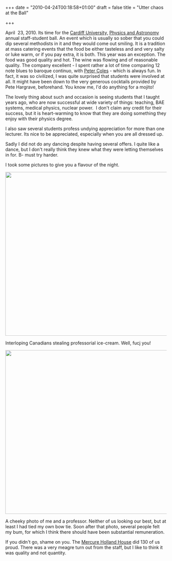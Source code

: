 +++
date = "2010-04-24T00:18:58+01:00"
draft = false
title = "Utter chaos at the Ball"

+++

<p>April &#160;23, 2010. Its time for the <a href="http://www.cf.ac.uk/">Cardiff University,</a> <a href="http://www.astro.cf.ac.uk">Physics and Astronomy</a> annual staff-student ball. An event which is usually so sober that you could dip several methodists in it and they would come out smiling. It is a tradition at mass catering events that the food be either tasteless and and very salty or luke warm, or if you pay extra, it is both. This year was an exception. The food was good quality and hot. The wine was flowing and of reasonable quality. The company excellent - I spent rather a lot of time comparing 12 note blues to baroque continuo, with <a href="http://telescoper.wordpress.com">Peter Coles</a> - which is always fun.&#160;In fact, it was so civilized, I was quite surprised that students were involved at all. It might have been down to the very generous cocktails provided by Pete Hargrave, beforehand. You know me, I'd do anything for a mojito!</p>

<p>The lovely thing about such and occasion is seeing students that I taught years ago, who are now successful at wide variety of things: teaching, BAE systems, medical physics, nuclear power. &#160;I don't claim any credit for their success, but it is heart-warming to know that they are doing something they enjoy with their physics degree.</p>

<p>I also saw several students profess undying appreciation for more than one lecturer. Its nice to be appreciated, especially when you are all dressed up.</p>

<p>Sadly I did not do any dancing despite having several offers. I quite like a dance, but I don't really think they knew what they were letting themselves in for. B- must try harder.</p>

<p>I took some pictures to give you a flavour of the night.</p>

<p><a href="http://darkmattersheep.net/media/2010/04/DSCF1974.jpg"><img alt="" class="alignnone size-large wp-image-175" src="http://darkmattersheep.net/media/2010/04/DSCF1974-1024x682.jpg" title="Dr Patrick Sutton" width="512" /></a></p>

<p>Interloping Canadians stealing professorial ice-cream. Well, fucj you!</p>

<p><a href="http://darkmattersheep.net/media/2010/04/DSCF1977.jpg"><img alt="" class="alignnone size-large wp-image-176" src="http://darkmattersheep.net/media/2010/04/DSCF1977-1024x682.jpg" title="Cheeky" width="512" /></a></p>

<p>A cheeky photo of me and a professor. Neither of us looking our best, but at least I had tied my own bow tie. Soon after that photo, several people felt my bum, for which I think there should have been substantial remuneration.</p>

<p>If you didn't go, shame on you. The <a href="http://www.mercure.com/gb/hotel-6622-mercure-cardiff-holland-house-hotel-and-spa/index.shtml">Mercure Holland House</a> did 130 of us proud. There was a very meagre turn out from the staff, but I like to think it was quality and not quantity.</p>
